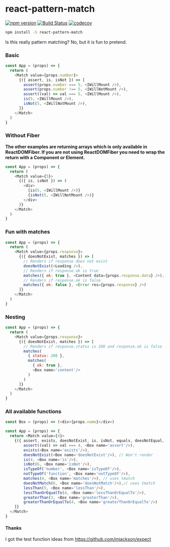 # react-pattern-match

[![npm version](https://badge.fury.io/js/react-nes.svg)](https://badge.fury.io/js/react-pattern-match)
[![Build Status](https://travis-ci.org/tkh44/react-pattern-match.svg?branch=master)](https://travis-ci.org/tkh44/react-pattern-match)
[![codecov](https://codecov.io/gh/tkh44/react-pattern-match/branch/master/graph/badge.svg)](https://codecov.io/gh/tkh44/react-pattern-match)

```bash
npm install -S react-pattern-match
```

Is this really pattern matching? No, but it is fun to pretend.

### Basic
```javascript
const App = (props) => {
  return (
    <Match value={props.number}>
      {({ assert, is, isNot }) => [
        assert(props.number === 5, <IWillMount />),
        assert(props.number !== 5, <IWillNotMount />),
        assert((val) => val === 5, <IWillMount />),
        is(5, <IWillMount />),
        isNot(5, <IWillNotMount />),
      ]}
    </Match>
  )
}
```

### Without Fiber
**The other examples are returning arrays which is only available in ReactDOMFiber. If you are not using ReactDOMFiber you need to wrap the return with a Component or Element.**

```javascript
const App = (props) => {
  return (
    <Match value={5}>
      {({ is, isNot }) => (
        <div>
          {is(5, <IWillMount />)}
          {isNot(5, <IWillNotMount />)}
        </div>
      )}
    </Match>
  )
}
```

### Fun with matches
```javascript
const App = (props) => {
  return ( 
    <Match value={props.response}>
      {({ doesNotExist, matches }) => [
        // Renders if response does not exist
        doesNotExist(<Loading />),
        // Renders if response.ok is true
        matches({ ok: true }, <Content data={props.response.data} />),
        // Renders if response.ok is false
        matches({ ok: false }, <Error res={props.response} />)
      ]}
    </Match>
  )
}
```

### Nesting
```javascript
const App = (props) => {
  return ( 
    <Match value={props.response}>
      {({ doesNotExist, matches }) => [
        // Renders if response.status is 200 and response.ok is false
        matches(
          { status: 200 }, 
          matches(
            { ok: true }, 
            <Box name='content'/>
          )
        )
      ]}
    </Match>
  )
}
```

### All available functions
```javascript
const Box = (props) => (<div>{props.name}</div>)

const App = (props) => {
  return <Match value={4}>
    {({ assert, exists, doesNotExist, is, isNot, equals, doesNotEqual, isTypeOf, notTypeOf, matches, doesNotMatch, lessThan, lessThanOrEqualTo, greaterThan, greaterThanOrEqualTo }) => [
        assert((val) => val === 4, <Box name='assert'/>),
        exists(<Box name='exists'/>),
        doesNotExist(<Box name='doesNotExist'/>), // Won't render
        is(4, <Box name='is'/>),
        isNot(6, <Box name='isNot'/>),
        isTypeOf('number', <Box name='isTypeOf'/>),
        notTypeOf('function', <Box name='notTypeOf'/>),
        matches(4, <Box name='matches'/>), // uses tmatch
        doesNotMatch(6, <Box name='doesNotMatch'/>),// uses tmatch
        lessThan(5, <Box name='lessThan'/>),
        lessThanOrEqualTo(4, <Box name='lessThanOrEqualTo'/>),
        greaterThan(3, <Box name='greaterThan'/>),
        greaterThanOrEqualTo(4, <Box name='greaterThanOrEqualTo'/>)
    ]}
  </Match>
}
```


#### Thanks
I got the test function ideas from https://github.com/mjackson/expect
